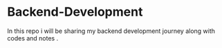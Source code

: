 # Backend-Development
In this repo i will be sharing my backend development journey along with codes and notes .
